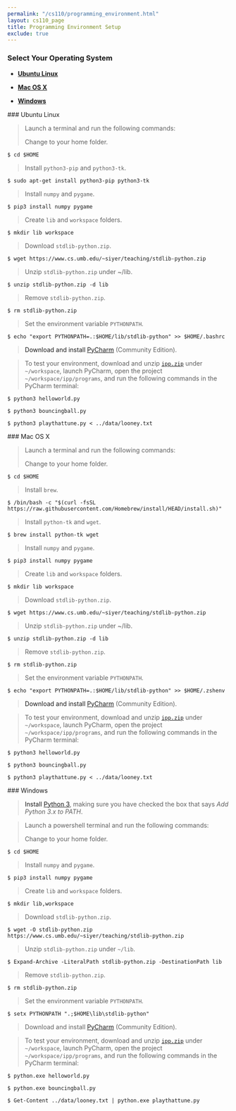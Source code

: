 ```yaml
---
permalink: "/cs110/programming_environment.html"
layout: cs110_page
title: Programming Environment Setup
exclude: true
---
```


### Select Your Operating System

- [**Ubuntu Linux**](#linux)

- [**Mac OS X**](#mac) 

- [**Windows**](#win) 

<a name="linux"/>
### Ubuntu Linux

> Launch a terminal and run the following commands:
>
> Change to your home folder.
```
$ cd $HOME
```
>
> Install `python3-pip` and `python3-tk`.
```
$ sudo apt-get install python3-pip python3-tk
```
>
> Install `numpy` and `pygame`.
```
$ pip3 install numpy pygame
```
>
> Create `lib` and `workspace` folders.
```
$ mkdir lib workspace
```
>
> Download `stdlib-python.zip`.
```
$ wget https://www.cs.umb.edu/~siyer/teaching/stdlib-python.zip
```
>
> Unzip `stdlib-python.zip` under ~/lib.
```
$ unzip stdlib-python.zip -d lib
```
>
> Remove `stdlib-python.zip`.
```
$ rm stdlib-python.zip
```
>
> Set the environment variable `PYTHONPATH`.
```
$ echo "export PYTHONPATH=.:$HOME/lib/stdlib-python" >> $HOME/.bashrc
```

> Download and install
[PyCharm](https://www.jetbrains.com/pycharm/download/#section=linux) (Community Edition).

> To test your environment, download and unzip [`ipp.zip`](https://www.cs.umb.edu/~siyer/teaching/ipp.zip) under `~/workspace`, launch PyCharm, open the project `~/workspace/ipp/programs`, and run the following commands in the PyCharm terminal:
```
$ python3 helloworld.py 
```
```
$ python3 bouncingball.py 
```
```
$ python3 playthattune.py < ../data/looney.txt 
```

<a name="mac"/>
### Mac OS X

> Launch a terminal and run the following commands: 
>
> Change to your home folder.
```
$ cd $HOME
```
>
> Install `brew`.
```
$ /bin/bash -c "$(curl -fsSL https://raw.githubusercontent.com/Homebrew/install/HEAD/install.sh)"
```
>
> Install `python-tk` and `wget`.
```
$ brew install python-tk wget
```
>
> Install `numpy` and `pygame`.
```
$ pip3 install numpy pygame
```
>
> Create `lib` and `workspace` folders.
```
$ mkdir lib workspace
```
>
> Download `stdlib-python.zip`.
```
$ wget https://www.cs.umb.edu/~siyer/teaching/stdlib-python.zip
```
>
> Unzip `stdlib-python.zip` under ~/lib.
```
$ unzip stdlib-python.zip -d lib
```
>
> Remove `stdlib-python.zip`.
```
$ rm stdlib-python.zip
```
>
> Set the environment variable `PYTHONPATH`.
```
$ echo "export PYTHONPATH=.:$HOME/lib/stdlib-python" >> $HOME/.zshenv
```

> Download and install
[PyCharm](https://www.jetbrains.com/pycharm/download/#section=mac) (Community Edition).

> To test your environment, download and unzip [`ipp.zip`](https://www.cs.umb.edu/~siyer/teaching/ipp.zip) under `~/workspace`, launch PyCharm, open the project `~/workspace/ipp/programs`, and run the following commands in the PyCharm terminal:
```
$ python3 helloworld.py 
```
```
$ python3 bouncingball.py 
```
```
$ python3 playthattune.py < ../data/looney.txt 
```

<a name="win"/>
### Windows

> Install [Python 3](https://www.python.org/downloads/),  making sure you have checked the box that says *Add
Python 3.x to PATH*.

> Launch a powershell terminal and run the following commands:
>
> Change to your home folder.
```
$ cd $HOME
```
>
> Install `numpy` and `pygame`.
```
$ pip3 install numpy pygame
```
>
> Create `lib` and `workspace` folders.
```
$ mkdir lib,workspace
```
>
> Download `stdlib-python.zip`.
```
$ wget -O stdlib-python.zip https://www.cs.umb.edu/~siyer/teaching/stdlib-python.zip
```
>
> Unzip `stdlib-python.zip` under `~/lib`.
```
$ Expand-Archive -LiteralPath stdlib-python.zip -DestinationPath lib
```
>
> Remove `stdlib-python.zip`.
```
$ rm stdlib-python.zip
```
>
> Set the environment variable `PYTHONPATH`.
```
$ setx PYTHONPATH ".;$HOME\lib\stdlib-python"
```

> Download and install
[PyCharm](https://www.jetbrains.com/pycharm/download/#section=windows) (Community Edition).

> To test your environment, download and unzip [`ipp.zip`](https://www.cs.umb.edu/~siyer/teaching/ipp.zip) under `~/workspace`, launch PyCharm, open the project `~/workspace/ipp/programs`, and run the following commands in the PyCharm terminal:
```
$ python.exe helloworld.py 
```
```
$ python.exe bouncingball.py 
```
```
$ Get-Content ../data/looney.txt | python.exe playthattune.py
```
